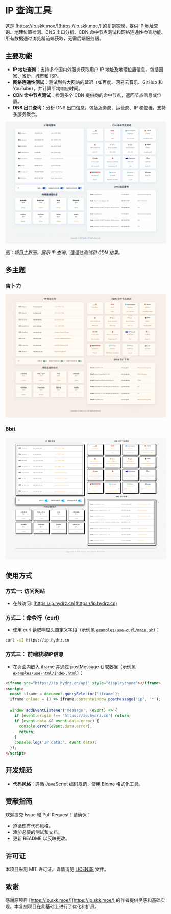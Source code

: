 # IP 查询工具

这是 [https://ip.skk.moe/](https://ip.skk.moe/) 的复刻实现，提供 IP 地址查询、地理位置检测、DNS 出口分析、CDN 命中节点测试和网络连通性检查功能。所有数据通过浏览器前端获取，无需后端服务器。

## 主要功能

- **IP 地址查询**：支持多个国内外服务获取用户 IP 地址及地理位置信息，包括国家、省份、城市和 ISP。
- **网络连通性测试**：测试到各大网站的延迟（如百度、网易云音乐、GitHub 和 YouTube），并计算平均响应时间。
- **CDN 命中节点测试**：检测多个 CDN 提供商的命中节点，返回节点信息或位置。
- **DNS 出口查询**：分析 DNS 出口信息，包括服务商、运营商、IP 和位置，支持多服务聚合。

![项目界面截图](images/screenshot.png)

*图：项目主界面，展示 IP 查询、连通性测试和 CDN 结果。*

## 多主题

### 吉卜力

![吉卜力](images/screenshot-ghibli.png)

### 8bit

![8bit](images/screenshot-8bit.png)

## 使用方式

### 方式一: 访问网站

- 在线访问: [https://ip.hydrz.cn](https://ip.hydrz.cn)


### 方式二：命令行（curl）

- 使用 curl 读取响应头自定义字段（示例见 [`examples/use-curl/main.sh`](examples/use-curl/main.sh)）：

```bash
curl -sI https://ip.hydrz.cn
```

### 方式三： 前端获取IP信息

- 在页面内嵌入 iframe 并通过 postMessage 获取数据（示例见 [`examples/use-html/index.html`](examples/use-html/index.html)）：

```html
<iframe src="https://ip.hydrz.cn/api" style="display:none"></iframe>
<script>
  const iframe = document.querySelector('iframe');
  iframe.onload = () => iframe.contentWindow.postMessage('ip', '*');

  window.addEventListener('message', (event) => {
    if (event.origin !== 'https://ip.hydrz.cn') return;
    if (event.data && event.data.error) {
      console.error(event.data.error);
      return;
    }
    console.log('IP data:', event.data);
  });
</script>
```

## 开发规范

- **代码风格**：遵循 JavaScript 编码规范，使用 Biome 格式化工具。

## 贡献指南

欢迎提交 Issue 和 Pull Request！请确保：
- 遵循现有代码风格。
- 添加必要的测试和文档。
- 更新 README 以反映更改。

## 许可证

本项目采用 MIT 许可证。详情请见 [LICENSE](LICENSE) 文件。

## 致谢

感谢原项目 [https://ip.skk.moe/](https://ip.skk.moe/) 的作者提供灵感和基础实现。本复刻项目在此基础上进行了优化和扩展。
